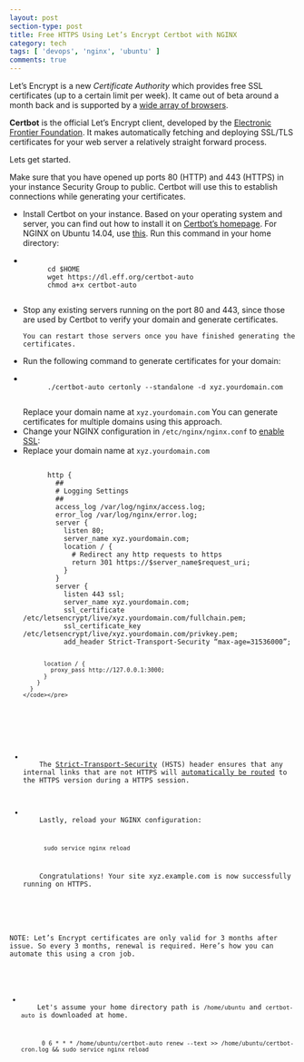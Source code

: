 ```yaml
---
layout: post
section-type: post
title: Free HTTPS Using Let’s Encrypt Certbot with NGINX
category: tech
tags: [ 'devops', 'nginx', 'ubuntu' ]
comments: true
---
```

Let’s Encrypt is a new <i>Certificate Authority</i> which provides free SSL certificates (up to a certain limit per week). It came out of beta around a month back and is supported by a <a target='_blank' href='https://community.letsencrypt.org/t/which-browsers-and-operating-systems-support-lets-encrypt/4394'>wide array of browsers</a>.

<b>Certbot</b> is the official Let’s Encrypt client, developed by the <a target='_blank' href='https://www.eff.org/'>Electronic Frontier Foundation</a>. It makes automatically fetching and deploying SSL/TLS certificates for your web server a relatively straight forward process.

Lets get started.

Make sure that you have opened up ports 80 (HTTP) and 443 (HTTPS) in your instance Security Group to public. Certbot will use this to establish connections while generating your certificates.
<ul class='list-unstyled text-left content'>
  <li>
    Install Certbot on your instance. Based on your operating system and server, you can find out how to install it on <a target='_blank' href='https://certbot.eff.org/'>Certbot’s homepage</a>. For NGINX on Ubuntu 14.04, use <a target='_blank' href='https://certbot.eff.org/#ubuntutrusty-nginx'>this</a>.
    Run this command in your home directory:
  </li>

  <li>
    <pre><code data-trim class="yaml">
      cd $HOME
      wget https://dl.eff.org/certbot-auto
      chmod a+x certbot-auto
    </code></pre>
  </li>

  <li>
    Stop any existing servers running on the port 80 and 443, since those are used by Certbot to verify your domain and generate certificates.

    You can restart those servers once you have finished generating the certificates.
  </li>

  <li>
    Run the following command to generate certificates for your domain:
  </li>

  <li>
    <pre><code data-trim class="yaml">
      ./certbot-auto certonly --standalone -d xyz.yourdomain.com
    </code></pre>
    Replace your domain name at <code>xyz.yourdomain.com</code>
    You can generate certificates for multiple domains using this approach.
  </li>

  <li>
    Change your NGINX configuration in <code>/etc/nginx/nginx.conf</code> to <a target='_blank' href='http://nginx.org/en/docs/http/configuring_https_servers.html'>enable SSL</a>:
  </li>

  <li>
    Replace your domain name at <code>xyz.yourdomain.com</code>
    <pre><code data-trim class="yaml">
      http {
        ##
        # Logging Settings
        ##
        access_log /var/log/nginx/access.log;
        error_log /var/log/nginx/error.log;
        server {
          listen 80;
          server_name xyz.yourdomain.com;
          location / {
            # Redirect any http requests to https
            return 301 https://$server_name$request_uri;
          }
        }
        server {
          listen 443 ssl;
          server_name xyz.yourdomain.com;
          ssl_certificate /etc/letsencrypt/live/xyz.yourdomain.com/fullchain.pem;
          ssl_certificate_key /etc/letsencrypt/live/xyz.yourdomain.com/privkey.pem;
          add_header Strict-Transport-Security “max-age=31536000”;

          location / {
            proxy_pass http://127.0.0.1:3000;
          }
        }
      }
    </code></pre>
  </li>

  <li>
    The <a target='_blank' href='https://developer.mozilla.org/en-US/docs/Web/Security/HTTP_strict_transport_security'>Strict-Transport-Security</a> (HSTS) header ensures that any internal links that are not HTTPS will <a target='_blank' href='https://loune.net/2016/01/https-with-lets-encrypt-ssl-and-nginx'>automatically be routed</a> to the HTTPS version during a HTTPS session.
  </li>
  <li>
    Lastly, reload your NGINX configuration:
    <pre><code data-trim class="yaml">
      sudo service nginx reload
    </code></pre>
    Congratulations! Your site xyz.example.com is now successfully running on HTTPS.
  </li>
</ul>

NOTE: Let’s Encrypt certificates are only valid for 3 months after issue. So every 3 months, renewal is required. Here’s how you can automate this using a cron job.

<ul class='list-unstyled text-left content'>
  <li>
    Let's assume your home directory path is <code>/home/ubuntu</code> and <code>certbot-auto</code> is downloaded at home.
    <pre><code data-trim class="yaml">
      0 6 * * * /home/ubuntu/certbot-auto renew --text >> /home/ubuntu/certbot-cron.log && sudo service nginx reload
    </code></pre>
  </li>
</ul>
